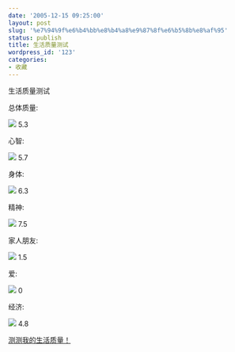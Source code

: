 ```yaml
---
date: '2005-12-15 09:25:00'
layout: post
slug: '%e7%94%9f%e6%b4%bb%e8%b4%a8%e9%87%8f%e6%b5%8b%e8%af%95'
status: publish
title: 生活质量测试
wordpress_id: '123'
categories:
- 收藏
---
```








生活质量测试




总体质量:

![](http://www.monkeyquiz.com/img/yelgrebar.gif) 5.3




心智:

![](http://www.monkeyquiz.com/img/grebar.gif) 5.7




身体:

![](http://www.monkeyquiz.com/img/grebar.gif) 6.3




精神:

![](http://www.monkeyquiz.com/img/blubar.gif) 7.5




家人朋友:

![](http://www.monkeyquiz.com/img/redorbar.gif) 1.5




爱:

![](http://www.monkeyquiz.com/img/redbar.gif) 0




经济:

![](http://www.monkeyquiz.com/img/yelgrebar.gif) 4.8




[测测我的生活质量！](http://www.monkeyquiz.com/life/rate_my_life.html)
